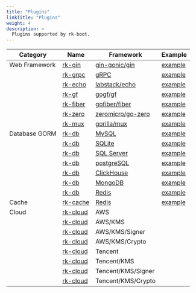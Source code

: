 ```yaml
---
title: "Plugins"
linkTitle: "Plugins"
weight: 4
description: >
  Plugins supported by rk-boot.
---
```


| Category      | Name                                                 | Framework                                                 | Example                                                                                  |
|---------------|------------------------------------------------------|-----------------------------------------------------------|------------------------------------------------------------------------------------------|
| Web Framework | [rk-gin](https://github.com/rookie-ninja/rk-gin)     | [gin-gonic/gin](https://github.com/gin-gonic/gin)         | [example](https://github.com/rookie-ninja/rk-boot/blob/main/example/web/gin)             |
|               | [rk-grpc](https://github.com/rookie-ninja/rk-grpc)   | [gRPC](https://grpc.io/docs/languages/go/)                | [example](https://github.com/rookie-ninja/rk-boot/blob/main/example/web/grpc)            |
|               | [rk-echo](https://github.com/rookie-ninja/rk-echo)   | [labstack/echo](https://github.com/labstack/echo)         | [example](https://github.com/rookie-ninja/rk-boot/blob/main/example/web/echo)            |
|               | [rk-gf](https://github.com/rookie-ninja/rk-gf)       | [gogf/gf](https://github.com/gogf/gf)                     | [example](https://github.com/rookie-ninja/rk-boot/blob/main/example/web/gf)              |
|               | [rk-fiber](https://github.com/rookie-ninja/rk-fiber) | [gofiber/fiber](https://github.com/gofiber/fiber)         | [example](https://github.com/rookie-ninja/rk-boot/blob/main/example/web/fiber)           |
|               | [rk-zero](https://github.com/rookie-ninja/rk-zero)   | [zeromicro/go-zero](https://github.com/zeromicro/go-zero) | [example](https://github.com/rookie-ninja/rk-boot/blob/main/example/web/zero)            |
|               | [rk-mux](https://github.com/rookie-ninja/rk-mux)     | [gorilla/mux](https://github.com/gorilla/mux)             | [example](https://github.com/rookie-ninja/rk-boot/blob/main/example/web/mux)             |
| Database GORM | [rk-db](https://github.com/rookie-ninja/rk-db)       | [MySQL](https://gorm.io/)                                 | [example](https://github.com/rookie-ninja/rk-boot/blob/main/example/database/mysql)      |
|               | [rk-db](https://github.com/rookie-ninja/rk-db)       | [SQLite](https://gorm.io/)                                | [example](https://github.com/rookie-ninja/rk-boot/blob/main/example/database/sqlite)     |
|               | [rk-db](https://github.com/rookie-ninja/rk-db)       | [SQL Server](https://gorm.io/)                            | [example](https://github.com/rookie-ninja/rk-boot/blob/main/example/database/sqlserver)  |
|               | [rk-db](https://github.com/rookie-ninja/rk-db)       | [postgreSQL](https://gorm.io/)                            | [example](https://github.com/rookie-ninja/rk-boot/blob/main/example/database/postgres)   |
|               | [rk-db](https://github.com/rookie-ninja/rk-db)       | [ClickHouse](https://gorm.io/)                            | [example](https://github.com/rookie-ninja/rk-boot/blob/main/example/database/clickhouse) |
|               | [rk-db](https://github.com/rookie-ninja/rk-db)       | [MongoDB](https://gorm.io/)                               | [example](https://github.com/rookie-ninja/rk-boot/blob/main/example/database/mongodb)    |
|               | [rk-db](https://github.com/rookie-ninja/rk-db)       | [Redis](https://github.com/go-redis/redis)                | [example](https://github.com/rookie-ninja/rk-boot/blob/main/example/database/redis)      |
| Cache         | [rk-cache](https://github.com/rookie-ninja/rk-cache) | [Redis](https://github.com/go-redis/redis)                | [example](https://github.com/rookie-ninja/rk-boot/blob/main/example/cache/redis)         |
| Cloud         | [rk-cloud](https://github.com/rookie-ninja/rk-cloud) | AWS                                                       |                                                                                          |
|               | [rk-cloud](https://github.com/rookie-ninja/rk-cloud) | AWS/KMS                                                   |                                                                                          |
|               | [rk-cloud](https://github.com/rookie-ninja/rk-cloud) | AWS/KMS/Signer                                            |                                                                                          |
|               | [rk-cloud](https://github.com/rookie-ninja/rk-cloud) | AWS/KMS/Crypto                                            |                                                                                          |
|               | [rk-cloud](https://github.com/rookie-ninja/rk-cloud) | Tencent                                                   |                                                                                          |
|               | [rk-cloud](https://github.com/rookie-ninja/rk-cloud) | Tencent/KMS                                               |                                                                                          |
|               | [rk-cloud](https://github.com/rookie-ninja/rk-cloud) | Tencent/KMS/Signer                                        |                                                                                          |
|               | [rk-cloud](https://github.com/rookie-ninja/rk-cloud) | Tencent/KMS/Crypto                                        |                                                                                          |

